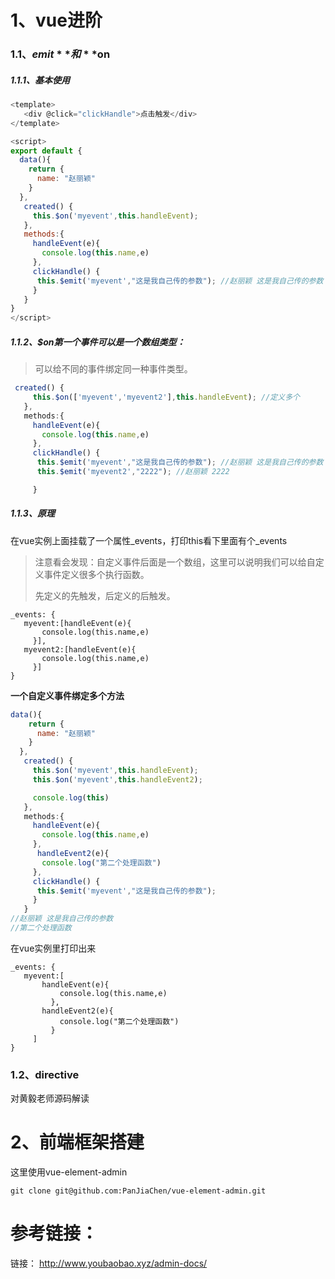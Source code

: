 # 1、vue进阶

### 1.1、**$emit**和 **$on**

##### 1.1.1、基本使用

```js
<template>
   <div @click="clickHandle">点击触发</div>
</template>

<script>
export default {
  data(){
    return {
      name: "赵丽颖"
    }
  },
   created() {
     this.$on('myevent',this.handleEvent); 
   },
   methods:{
     handleEvent(e){
       console.log(this.name,e)
     },
     clickHandle() {
      this.$emit('myevent',"这是我自己传的参数"); //赵丽颖 这是我自己传的参数
     }
   }
}
</script>

```

##### 1.1.2、$on第一个事件可以是一个数组类型：

> 可以给不同的事件绑定同一种事件类型。

```js
 created() {
     this.$on(['myevent','myevent2'],this.handleEvent); //定义多个
   },
   methods:{
     handleEvent(e){
       console.log(this.name,e)
     },
     clickHandle() {
      this.$emit('myevent',"这是我自己传的参数"); //赵丽颖 这是我自己传的参数
      this.$emit('myevent2',"2222"); //赵丽颖 2222

     }
```

##### 1.1.3、原理

在vue实例上面挂载了一个属性_events，打印this看下里面有个_events

>  注意看会发现：自定义事件后面是一个数组，这里可以说明我们可以给自定义事件定义很多个执行函数。
>
> 先定义的先触发，后定义的后触发。

```
_events: {
   myevent:[handleEvent(e){
       console.log(this.name,e)
     }],
   myevent2:[handleEvent(e){
       console.log(this.name,e)
     }]
}
```

**一个自定义事件绑定多个方法**

```js
data(){
    return {
      name: "赵丽颖"
    }
  },
   created() {
     this.$on('myevent',this.handleEvent);
     this.$on('myevent',this.handleEvent2);

     console.log(this)
   },
   methods:{
     handleEvent(e){
       console.log(this.name,e)
     },
      handleEvent2(e){
       console.log("第二个处理函数")
     },
     clickHandle() {
      this.$emit('myevent',"这是我自己传的参数");
     }
   }
//赵丽颖 这是我自己传的参数
//第二个处理函数
```

在vue实例里打印出来

```
_events: {
   myevent:[
       handleEvent(e){
           console.log(this.name,e)
         },
       handleEvent2(e){
           console.log("第二个处理函数")
         }
     ]
}
```



### 1.2、directive

对黄毅老师源码解读





# 2、前端框架搭建

这里使用vue-element-admin

```
git clone git@github.com:PanJiaChen/vue-element-admin.git
```



# 参考链接：

链接： http://www.youbaobao.xyz/admin-docs/ 